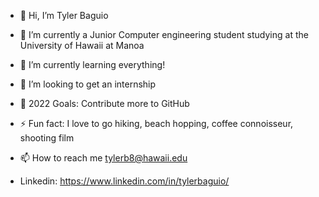 - 👋 Hi, I’m Tyler Baguio
- 👀 I’m currently a Junior Computer engineering student studying at the University of Hawaii at Manoa
- 🌱 I’m currently learning everything! 
- 💞️ I’m looking to get an internship
- 🥅 2022 Goals: Contribute more to GitHub
- ⚡ Fun fact: I love to go hiking, beach hopping, coffee connoisseur, shooting film
- 📫 How to reach me tylerb8@hawaii.edu

- Linkedin: https://www.linkedin.com/in/tylerbaguio/

<!---
tylerb8/tylerb8 is a ✨ special ✨ repository because its `README.md` (this file) appears on your GitHub profile.
You can click the Preview link to take a look at your changes.
--->
